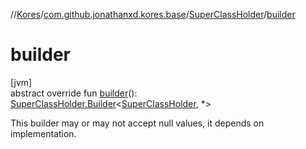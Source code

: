 //[Kores](../../../index.md)/[com.github.jonathanxd.kores.base](../index.md)/[SuperClassHolder](index.md)/[builder](builder.md)

# builder

[jvm]\
abstract override fun [builder](builder.md)(): [SuperClassHolder.Builder](-builder/index.md)<[SuperClassHolder](index.md), *>

This builder may or may not accept null values, it depends on implementation.
